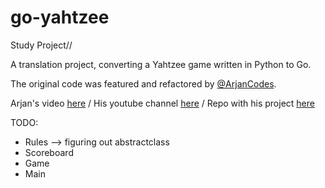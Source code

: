 # go-yahtzee

Study Project//


A translation project, converting a Yahtzee game written in Python to Go. 

The original code was featured and refactored by [@ArjanCodes](https://github.com/ArjanCodes).

Arjan's video [here](https://www.youtube.com/watch?v=l7E3y4te7sA) / His youtube channel [here](https://www.youtube.com/c/ArjanCodes) / Repo with his project [here](https://github.com/ArjanCodes/coderoast-yahtzee/tree/main/adapted)

TODO:
* Rules --> figuring out abstractclass
* Scoreboard
* Game
* Main
